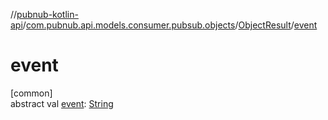 //[pubnub-kotlin-api](../../../index.md)/[com.pubnub.api.models.consumer.pubsub.objects](../index.md)/[ObjectResult](index.md)/[event](event.md)

# event

[common]\
abstract val [event](event.md): [String](https://kotlinlang.org/api/latest/jvm/stdlib/kotlin/-string/index.html)

